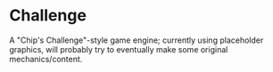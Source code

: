 # Challenge

A "Chip's Challenge"-style game engine; currently using placeholder graphics, will probably try to eventually make some original mechanics/content.
